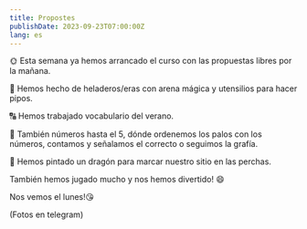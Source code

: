 ```yaml
---
title: Propostes
publishDate: 2023-09-23T07:00:00Z
lang: es
---
```


🌞 Esta semana ya hemos arrancado el curso con las propuestas libres por la mañana.

🍦 Hemos hecho de heladeros/eras con arena mágica y utensilios para hacer pipos.

🔠 Hemos trabajado vocabulario del verano.

🔢 También números hasta el 5, dónde ordenemos los palos con los números, contamos y señalamos el correcto o seguimos la grafía.

🎨 Hemos pintado un dragón para marcar nuestro sitio en las perchas.

También hemos jugado mucho y nos hemos divertido! 😄

Nos vemos el lunes!😘

(Fotos en telegram)
